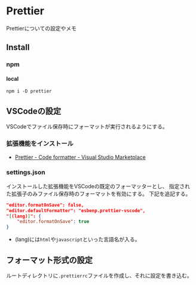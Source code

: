 # Prettier
Prettierについての設定やメモ

## Install

### npm
#### local
```shell
npm i -D prettier
```

## VSCodeの設定

VSCodeでファイル保存時にフォーマットが実行されるようにする。

### 拡張機能をインストール

- [Prettier - Code formatter - Visual Studio Marketplace](https://marketplace.visualstudio.com/items?itemName=esbenp.prettier-vscode)

### settings.json

インストールした拡張機能をVSCodeの既定のフォーマッターとし、
指定された拡張子のみファイル保存時のフォーマットを有効にする。
下記を追記する。

```json
"editor.formatOnSave": false,
"editor.defaultFormatter": "esbenp.prettier-vscode",
"[(lang)]": {
    "editor.formatOnSave": true
}
```
- (lang)には`html`や`javascript`といった言語名が入る。

## フォーマット形式の設定

ルートディレクトリに`.prettierrc`ファイルを作成し、それに設定を書き込む。
